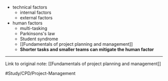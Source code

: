 - technical factors
	- internal factors
	- external factors
- human factors
	- multi-tasking
	- Parkinsons's law
	- Student syndrome
	- [[Fundamentals of project planning and management]]
	- **Shorter tasks and smaller teams can mitigate the human factor**

---
Link to original note:
[[Fundamentals of project planning and management]]

#Study/CPD/Project-Management 